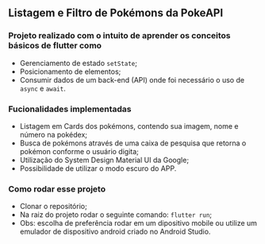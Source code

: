 ## Listagem e Filtro de Pokémons da PokeAPI

### Projeto realizado com o intuito de aprender os conceitos básicos de flutter como
- Gerenciamento de estado `setState`;
- Posicionamento de elementos;
- Consumir dados de um back-end (API) onde foi necessário o uso de `async` e `await`.

### Fucionalidades implementadas
- Listagem em Cards dos pokémons, contendo sua imagem, nome e número na pokédex;
- Busca de pokémons através de uma caixa de pesquisa que retorna o pokémon conforme o usuário digita;
- Utilização do System Design Material UI da Google;
- Possibilidade de utilizar o modo escuro do APP.

### Como rodar esse projeto
- Clonar o repositório;
- Na raiz do projeto rodar o seguinte comando: `flutter run`;
- Obs: escolha de preferência rodar em um dipositivo mobile ou utilize um emulador de dispositivo android criado no Android Studio.


